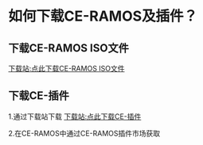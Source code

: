 # 如何下载CE-RAMOS及插件？
## 下载CE-RAMOS ISO文件
[下载站:点此下载CE-RAMOS ISO文件](https://files.ce-ramos.cn/%E4%B8%8B%E8%BD%BD/CE-RAMOS%E6%96%87%E4%BB%B6/ISO%E6%96%87%E4%BB%B6)
## 下载CE-插件
1.通过下载站下载 [下载站:点此下载CE-插件](https://files.ce-ramos.cn/%E4%B8%8B%E8%BD%BD/CE-%E6%8F%92%E4%BB%B6)

2.在CE-RAMOS中通过CE-RAMOS插件市场获取